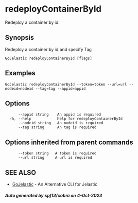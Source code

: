 #  redeployContainerById

Redeploy a container by id

## Synopsis

Redeploy a container by id and specify Tag

```
GoJelastic redeployContainerById [flags]
```

## Examples

```
GoJelastic redeployContainerById --token=token --url=url --nodeid=nodeid --tag=tag --appid=appid
```

## Options

```
      --appid string    An appid is required
  -h, --help            help for redeployContainerById
      --nodeid string   An nodeid is required
      --tag string      An tag is required
```

## Options inherited from parent commands

```
      --token string   A token is required
      --url string     A url is required
```

## SEE ALSO

* [GoJelastic](GoJelastic.md)	 - An Alternative CLI for Jelastic

##### Auto generated by spf13/cobra on 4-Oct-2023

